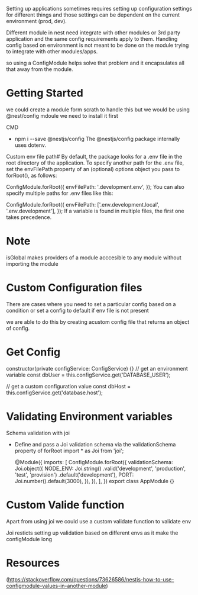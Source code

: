 Setting up applications sometimes requires setting up 
configuration settings for different things and those
settings can be dependent on the current environment
(prod, dev).

Different module in nest need integrate with other modules
or 3rd party application and the same config requirements apply to them.
Handling config based on environment is not meant to be done
on the module trying to integrate with other modules/apps.

so using a ConfigModule helps solve that problem and it encapsulates all that away from the module.


# Getting Started
we could create a module form scrath to handle this but we would be using @nest/config  mdoule
we need to install it first

CMD
-  npm i --save @nestjs/config
  The @nestjs/config package internally uses dotenv.

Custom env file path#
By default, the package looks for a .env file in the root directory of the application. To specify another path for the .env file, set the envFilePath property of an (optional) options object you pass to forRoot(), as follows:


ConfigModule.forRoot({
  envFilePath: '.development.env',
});
You can also specify multiple paths for .env files like this:


ConfigModule.forRoot({
  envFilePath: ['.env.development.local', '.env.development'],
});
If a variable is found in multiple files, the first one takes precedence.

# Note
isGlobal makes providers of a module acccesible to any module without importing the module

# Custom Configuration files
There are cases where you need to set a particular config based on a condition or set a config to default if env file is not present

we are able to do this by creating acustom config file that returns an object of config.

# Get Config 
constructor(private configService: ConfigService) {}
// get an environment variable
const dbUser = this.configService.get<string>('DATABASE_USER');

// get a custom configuration value
const dbHost = this.configService.get<string>('database.host');

# Validating Environment variables
  Schema validation with joi 
  * Define and pass a Joi validation schema via the 
  validationSchema property of forRoot
  import * as Joi from 'joi';

    @Module({
      imports: [
        ConfigModule.forRoot({
          validationSchema: Joi.object({
            NODE_ENV: Joi.string()
              .valid('development', 'production', 'test', 'provision')
              .default('development'),
            PORT: Joi.number().default(3000),
          }),
        }),
      ],
    })
    export class AppModule {}

# Custom Valide function
Apart from using joi we could use a custom validate function to validate env 

Joi resticts setting up validation based on different
envs as it make the configModule long


# Resources
(https://stackoverflow.com/questions/73626586/nestjs-how-to-use-configmodule-values-in-another-module)
